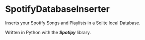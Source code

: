 # SpotifyDatabaseInserter

Inserts your Spotify Songs and Playlists in a Sqlite local Database.

Written in Python with the ***Spotipy*** library.